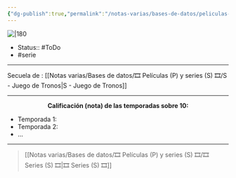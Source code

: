 ```yaml
---
{"dg-publish":true,"permalink":"/notas-varias/bases-de-datos/peliculas-p-y-series-s/s-la-casa-del-dragon/"}
---
```



![|180](https://www.icmedianet.org/wp/ndog/wp-content/uploads/2022/08/5732508.jpeg)

- Status::  #ToDo 
- #serie

---

Secuela de : [[Notas varias/Bases de datos/🎞️ Películas (P) y series (S) 🎞️/S - Juego de Tronos\|S - Juego de Tronos]]

---

**<center>Calificación (nota) de las temporadas sobre 10:</center>**

- Temporada 1: 
- Temporada 2: 
- ...

---

> [[Notas varias/Bases de datos/🎞️ Películas (P) y series (S) 🎞️/🎞️ Series (S) 🎞️\|🎞️ Series (S) 🎞️]]